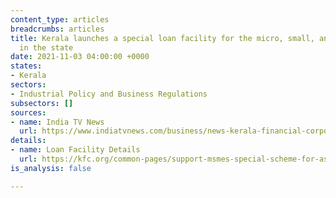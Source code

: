 ```yaml
---
content_type: articles
breadcrumbs: articles
title: Kerala launches a special loan facility for the micro, small, and medium enterprises
  in the state
date: 2021-11-03 04:00:00 +0000
states:
- Kerala
sectors:
- Industrial Policy and Business Regulations
subsectors: []
sources:
- name: India TV News
  url: https://www.indiatvnews.com/business/news-kerala-financial-corporation-launches-scheme-for-benefiting-msme-sector-special-loan-facility-742689
details:
- name: Loan Facility Details
  url: https://kfc.org/common-pages/support-msmes-special-scheme-for-assisting-msmes-located-at-industrial-estates
is_analysis: false

---
```

